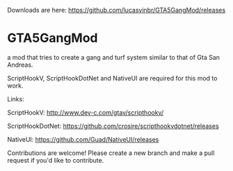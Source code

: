 Downloads are here: https://github.com/lucasvinbr/GTA5GangMod/releases

# GTA5GangMod
a mod that tries to create a gang and turf system similar to that of Gta San Andreas.

ScriptHookV, ScriptHookDotNet and NativeUI are required for this mod to work.

Links:

ScriptHookV: http://www.dev-c.com/gtav/scripthookv/

ScriptHookDotNet: https://github.com/crosire/scripthookvdotnet/releases

NativeUI: https://github.com/Guad/NativeUI/releases

Contributions are welcome! Please create a new branch and make a pull request if you'd like to contribute.

